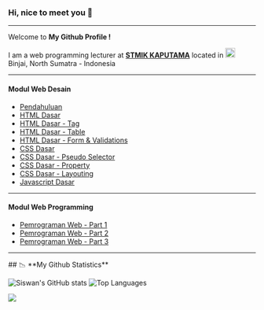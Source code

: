 ### Hi, nice to meet you 👋
<hr />
<p>Welcome to <b>My Github Profile !</b></p>
<p>I am a web programming lecturer at <b><a href="http://kaputama.ac.id/">STMIK KAPUTAMA</a></b> located in <img src="https://cdn-icons-png.flaticon.com/512/323/323372.png" width="20" style="margin: 0; padding: 0;"/> Binjai, North Sumatra - Indonesia</p>
<hr />
<h4>Modul Web Desain</h4>
<ul>
  <li><a href="https://drive.google.com/file/d/1j5MFExi9-1x_CN3cNADBfmRab9DKR-IR/view?usp=sharing">Pendahuluan</a></li>
  <li><a href="https://drive.google.com/file/d/1Jrl8EDzZidBq-Y4zPbFg7Y7DK75893b-/view?usp=sharing">HTML Dasar</a></li>
  <li><a href="https://drive.google.com/file/d/18MbgPPgWrEe95JEmGBvAtTQFfKTxzIze/view?usp=sharing">HTML Dasar - Tag</a></li>
  <li><a href="https://drive.google.com/file/d/1LnMSOeGqA4K4IgAHFGokAGRxA9uIgBzq/view?usp=sharing">HTML Dasar - Table</a></li>
  <li><a href="https://drive.google.com/file/d/1EnYjdmZ7HibViIfhcuFRXHrBV9fH0rI2/view?usp=sharing">HTML Dasar - Form & Validations</a></li>
  <li><a href="https://drive.google.com/file/d/1qC1ksus_7gKDZROytQiloddXgLuxLEVH/view?usp=sharing">CSS Dasar</a></li>
  <li><a href="https://drive.google.com/file/d/1H2YSkcB_yOEX_PQbXsOal6vNFovXEgCX/view?usp=sharing">CSS Dasar - Pseudo Selector</a></li>
  <li><a href="https://drive.google.com/file/d/14-DZ_tt2djJs-vB4APqTOnNxchUOweu5/view?usp=sharing">CSS Dasar - Property</a></li>
  <li><a href="https://drive.google.com/file/d/14vjpv-m1-LdetTYblan02CdJW5M5tLqR/view?usp=sharing">CSS Dasar - Layouting</a></li>
  <li><a href="https://drive.google.com/file/d/1IHt3vSjqPQnbw8eGlF4E84A7K-IlunhQ/view?usp=sharing">Javascript Dasar</a></li>
</ul>
<hr />
<h4>Modul Web Programming</h4>
<ul>
  <li><a href="https://drive.google.com/file/d/1l0JnTGUR-Ko6I_VAGWh2VvZJIuXjb44A/view?usp=sharing">Pemrograman Web - Part 1</a></li>
  <li><a href="https://drive.google.com/file/d/1yuT4duSrmCd16mm4-WsyhsxchKEZRDHr/view?usp=sharing">Pemrograman Web - Part 2</a></li>
  <li><a href="https://drive.google.com/file/d/1ABinJSDPG8Jw9dCqmOT5bWzQqgC2paq0/view?usp=sharing">Pemrograman Web - Part 3</a></li>
</ul>
<hr />
## 📉 **My Github Statistics**

![Siswan's GitHub stats](https://github-readme-stats.vercel.app/api?username=siswansyahputra&hide=contribs,prs)
![Top Languages](https://github-readme-stats.vercel.app/api/top-langs/?username=siswansyahputra&layout=compact)

![](https://komarev.com/ghpvc/?username=siswansyahputra)
